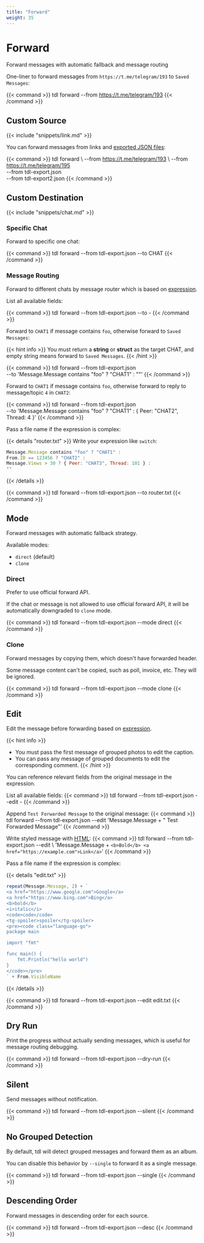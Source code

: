 ```yaml
---
title: "Forward"
weight: 35
---
```


# Forward

Forward messages with automatic fallback and message routing

One-liner to forward messages from `https://t.me/telegram/193` to `Saved Messages`:

{{< command >}}
tdl forward --from https://t.me/telegram/193
{{< /command >}}

## Custom Source

{{< include "snippets/link.md" >}}

You can forward messages from links and [exported JSON files](/guide/download#from-json):

{{< command >}}
tdl forward \ 
    --from https://t.me/telegram/193 \ 
    --from https://t.me/telegram/195 \
    --from tdl-export.json \
    --from tdl-export2.json
{{< /command >}}

## Custom Destination

{{< include "snippets/chat.md" >}}

### Specific Chat

Forward to specific one chat:

{{< command >}}
tdl forward --from tdl-export.json --to CHAT
{{< /command >}}

### Message Routing

Forward to different chats by message router which is based on [expression](/reference/expr).

List all available fields:

{{< command >}}
tdl forward --from tdl-export.json --to -
{{< /command >}}

Forward to `CHAT1` if message contains `foo`, otherwise forward to `Saved Messages`:

{{< hint info >}}
You must return a **string** or **struct** as the target CHAT, and empty string means forward to `Saved Messages`.
{{< /hint >}}

{{< command >}}
tdl forward --from tdl-export.json \
    --to 'Message.Message contains "foo" ? "CHAT1" : ""'
{{< /command >}}

Forward to `CHAT1` if message contains `foo`, otherwise forward to reply to message/topic `4` in `CHAT2`:

{{< command >}}
tdl forward --from tdl-export.json \
--to 'Message.Message contains "foo" ? "CHAT1" : { Peer: "CHAT2", Thread: 4 }'
{{< /command >}}

Pass a file name if the expression is complex:

{{< details "router.txt" >}}
Write your expression like `switch`:
```javascript
Message.Message contains "foo" ? "CHAT1" :
From.ID == 123456 ? "CHAT2" :
Message.Views > 30 ? { Peer: "CHAT3", Thread: 101 } :
""
```
{{< /details >}}

{{< command >}}
tdl forward --from tdl-export.json --to router.txt
{{< /command >}}

## Mode

Forward messages with automatic fallback strategy.

Available modes:
- `direct` (default)
- `clone`

### Direct

Prefer to use official forward API. 

If the chat or message is not allowed to use official forward API, it will be automatically downgraded to `clone` mode.

{{< command >}}
tdl forward --from tdl-export.json --mode direct
{{< /command >}}

### Clone

Forward messages by copying them, which doesn't have forwarded header.

Some message content can't be copied, such as poll, invoice, etc. They will be ignored.

{{< command >}}
tdl forward --from tdl-export.json --mode clone
{{< /command >}}

## Edit

Edit the message before forwarding based on [expression](/reference/expr).

{{< hint info >}}
- You must pass the first message of grouped photos to edit the caption.
- You can pass any message of grouped documents to edit the corresponding comment.
{{< /hint >}}

You can reference relevant fields from the original message in the expression.

List all available fields:
{{< command >}}
tdl forward --from tdl-export.json --edit -
{{< /command >}}

Append `Test Forwarded Message` to the original message:
{{< command >}}
tdl forward --from tdl-export.json --edit 'Message.Message + " Test Forwarded Message"'
{{< /command >}}

Write styled message with [HTML](https://core.telegram.org/bots/api#html-style):
{{< command >}}
tdl forward --from tdl-export.json --edit \ 
    'Message.Message + `<b>Bold</b> <a href="https://example.com">Link</a>`'
{{< /command >}}

Pass a file name if the expression is complex:

{{< details "edit.txt" >}}
```javascript
repeat(Message.Message, 2) + `
<a href="https://www.google.com">Google</a>
<a href="https://www.bing.com">Bing</a>
<b>bold</b>
<i>italic</i>
<code>code</code>
<tg-spoiler>spoiler</tg-spoiler>
<pre><code class="language-go">
package main

import "fmt"

func main() {
    fmt.Println("hello world")
}
</code></pre>
` + From.VisibleName
```
{{< /details >}}

{{< command >}}
tdl forward --from tdl-export.json --edit edit.txt
{{< /command >}}

## Dry Run

Print the progress without actually sending messages, which is useful for message routing debugging.

{{< command >}}
tdl forward --from tdl-export.json --dry-run
{{< /command >}}

## Silent

Send messages without notification.

{{< command >}}
tdl forward --from tdl-export.json --silent
{{< /command >}}

## No Grouped Detection

By default, tdl will detect grouped messages and forward them as an album.

You can disable this behavior by `--single` to forward it as a single message.

{{< command >}}
tdl forward --from tdl-export.json --single
{{< /command >}}

## Descending Order

Forward messages in descending order for each source.

{{< command >}}
tdl forward --from tdl-export.json --desc
{{< /command >}}
